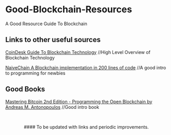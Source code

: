 # Good-Blockchain-Resources
A Good Resource Guide To Blockchain

## Links to other useful sources

[CoinDesk Guide To Blockchain Technology](https://www.coindesk.com/information/ "CoinDesk Blockchain Guide") //High Level Overview of Blockchain Technology

[NaiveChain A Blockchain implementation in 200 lines of code](https://github.com/lhartikk/naivechain "NaiveChain") //A good intro to programming for newbies

## Good Books

[Mastering Bitcoin 2nd Edition - Programming the Open Blockchain by Andreas M. Antonopoulos](https://github.com/WizardOfAus/bitcoinbook") //Good intro book

&nbsp;

<p align="center">
#### To be updated with links and periodic improvements.
</p>


